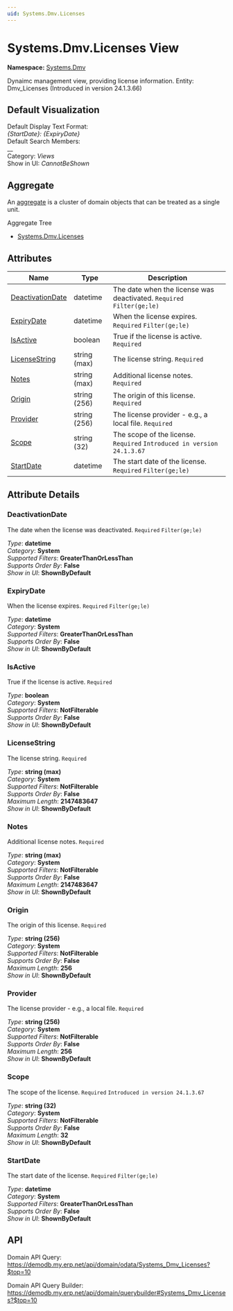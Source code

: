 ```yaml
---
uid: Systems.Dmv.Licenses
---
```

# Systems.Dmv.Licenses View

**Namespace:** [Systems.Dmv](Systems.Dmv.md)  

Dynaimc management view, providing license information. Entity: Dmv_Licenses (Introduced in version 24.1.3.66)

## Default Visualization
Default Display Text Format:  
_{StartDate}: {ExpiryDate}_  
Default Search Members:  
__  
Category:  _Views_  
Show in UI:  _CannotBeShown_  

## Aggregate
An [aggregate](https://docs.erp.net/tech/advanced/concepts/aggregates.html) is a cluster of domain objects that can be treated as a single unit.  

Aggregate Tree  
* [Systems.Dmv.Licenses](Systems.Dmv.Licenses.md)  

## Attributes

| Name | Type | Description |
| ---- | ---- | --- |
| [DeactivationDate](Systems.Dmv.Licenses.md#deactivationdate) | datetime | The date when the license was deactivated. `Required` `Filter(ge;le)` 
| [ExpiryDate](Systems.Dmv.Licenses.md#expirydate) | datetime | When the license expires. `Required` `Filter(ge;le)` 
| [IsActive](Systems.Dmv.Licenses.md#isactive) | boolean | True if the license is active. `Required` 
| [LicenseString](Systems.Dmv.Licenses.md#licensestring) | string (max) | The license string. `Required` 
| [Notes](Systems.Dmv.Licenses.md#notes) | string (max) | Additional license notes. `Required` 
| [Origin](Systems.Dmv.Licenses.md#origin) | string (256) | The origin of this license. `Required` 
| [Provider](Systems.Dmv.Licenses.md#provider) | string (256) | The license provider - e.g., a local file. `Required` 
| [Scope](Systems.Dmv.Licenses.md#scope) | string (32) | The scope of the license. `Required` `Introduced in version 24.1.3.67` 
| [StartDate](Systems.Dmv.Licenses.md#startdate) | datetime | The start date of the license. `Required` `Filter(ge;le)` 


## Attribute Details

### DeactivationDate

The date when the license was deactivated. `Required` `Filter(ge;le)`

_Type_: **datetime**  
_Category_: **System**  
_Supported Filters_: **GreaterThanOrLessThan**  
_Supports Order By_: **False**  
_Show in UI_: **ShownByDefault**  

### ExpiryDate

When the license expires. `Required` `Filter(ge;le)`

_Type_: **datetime**  
_Category_: **System**  
_Supported Filters_: **GreaterThanOrLessThan**  
_Supports Order By_: **False**  
_Show in UI_: **ShownByDefault**  

### IsActive

True if the license is active. `Required`

_Type_: **boolean**  
_Category_: **System**  
_Supported Filters_: **NotFilterable**  
_Supports Order By_: **False**  
_Show in UI_: **ShownByDefault**  

### LicenseString

The license string. `Required`

_Type_: **string (max)**  
_Category_: **System**  
_Supported Filters_: **NotFilterable**  
_Supports Order By_: **False**  
_Maximum Length_: **2147483647**  
_Show in UI_: **ShownByDefault**  

### Notes

Additional license notes. `Required`

_Type_: **string (max)**  
_Category_: **System**  
_Supported Filters_: **NotFilterable**  
_Supports Order By_: **False**  
_Maximum Length_: **2147483647**  
_Show in UI_: **ShownByDefault**  

### Origin

The origin of this license. `Required`

_Type_: **string (256)**  
_Category_: **System**  
_Supported Filters_: **NotFilterable**  
_Supports Order By_: **False**  
_Maximum Length_: **256**  
_Show in UI_: **ShownByDefault**  

### Provider

The license provider - e.g., a local file. `Required`

_Type_: **string (256)**  
_Category_: **System**  
_Supported Filters_: **NotFilterable**  
_Supports Order By_: **False**  
_Maximum Length_: **256**  
_Show in UI_: **ShownByDefault**  

### Scope

The scope of the license. `Required` `Introduced in version 24.1.3.67`

_Type_: **string (32)**  
_Category_: **System**  
_Supported Filters_: **NotFilterable**  
_Supports Order By_: **False**  
_Maximum Length_: **32**  
_Show in UI_: **ShownByDefault**  

### StartDate

The start date of the license. `Required` `Filter(ge;le)`

_Type_: **datetime**  
_Category_: **System**  
_Supported Filters_: **GreaterThanOrLessThan**  
_Supports Order By_: **False**  
_Show in UI_: **ShownByDefault**  


## API

Domain API Query:
<https://demodb.my.erp.net/api/domain/odata/Systems_Dmv_Licenses?$top=10>

Domain API Query Builder:
<https://demodb.my.erp.net/api/domain/querybuilder#Systems_Dmv_Licenses?$top=10>

